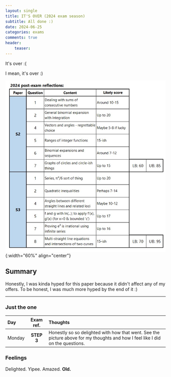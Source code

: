 ```yaml
---
layout: single
title: IT'S OVER (2024 exam season)
subtitle: All done :)
date: 2024-06-25
categories: exams
comments: true
header:
    teaser: 
---
```

It's over :(

I mean, it's over :)

![STEP thoughts](\assets\images\in_posts\step-thoughts.jpg){:width="60%" align="center"}


## Summary
Honestly, I was kinda hyped for this paper because it didn't affect any of my offers. To be honest, I was much more hyped by the end of it :)

---

### Just the one
|Day   | Exam ref.   | Thoughts   |
|:--- | :---: | :--- |
| Monday | **STEP 3** | Honestly so so delighted with how that went. See the picture above for my thoughts and how I feel like I did on the questions. |



### Feelings
Delighted. Yipee. Amazed. **Old.**